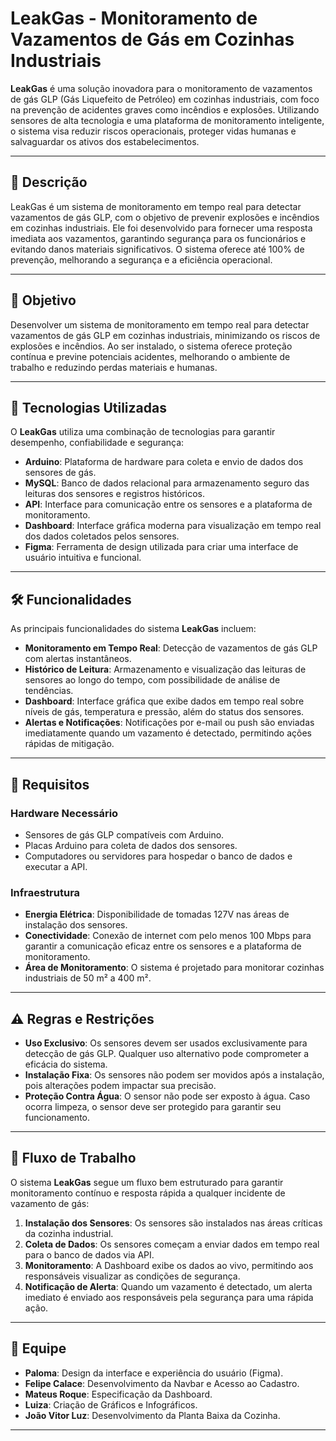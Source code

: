 # LeakGas - Monitoramento de Vazamentos de Gás em Cozinhas Industriais

**LeakGas** é uma solução inovadora para o monitoramento de vazamentos de gás GLP (Gás Liquefeito de Petróleo) em cozinhas industriais, com foco na prevenção de acidentes graves como incêndios e explosões. Utilizando sensores de alta tecnologia e uma plataforma de monitoramento inteligente, o sistema visa reduzir riscos operacionais, proteger vidas humanas e salvaguardar os ativos dos estabelecimentos.

---

## 🚀 Descrição

LeakGas é um sistema de monitoramento em tempo real para detectar vazamentos de gás GLP, com o objetivo de prevenir explosões e incêndios em cozinhas industriais. Ele foi desenvolvido para fornecer uma resposta imediata aos vazamentos, garantindo segurança para os funcionários e evitando danos materiais significativos. O sistema oferece até 100% de prevenção, melhorando a segurança e a eficiência operacional.

---

## 🎯 Objetivo

Desenvolver um sistema de monitoramento em tempo real para detectar vazamentos de gás GLP em cozinhas industriais, minimizando os riscos de explosões e incêndios. Ao ser instalado, o sistema oferece proteção contínua e previne potenciais acidentes, melhorando o ambiente de trabalho e reduzindo perdas materiais e humanas.

---

## 🔧 Tecnologias Utilizadas

O **LeakGas** utiliza uma combinação de tecnologias para garantir desempenho, confiabilidade e segurança:

- **Arduino**: Plataforma de hardware para coleta e envio de dados dos sensores de gás.
- **MySQL**: Banco de dados relacional para armazenamento seguro das leituras dos sensores e registros históricos.
- **API**: Interface para comunicação entre os sensores e a plataforma de monitoramento.
- **Dashboard**: Interface gráfica moderna para visualização em tempo real dos dados coletados pelos sensores.
- **Figma**: Ferramenta de design utilizada para criar uma interface de usuário intuitiva e funcional.

---

## 🛠️ Funcionalidades

As principais funcionalidades do sistema **LeakGas** incluem:

- **Monitoramento em Tempo Real**: Detecção de vazamentos de gás GLP com alertas instantâneos.
- **Histórico de Leitura**: Armazenamento e visualização das leituras de sensores ao longo do tempo, com possibilidade de análise de tendências.
- **Dashboard**: Interface gráfica que exibe dados em tempo real sobre níveis de gás, temperatura e pressão, além do status dos sensores.
- **Alertas e Notificações**: Notificações por e-mail ou push são enviadas imediatamente quando um vazamento é detectado, permitindo ações rápidas de mitigação.

---

## 📝 Requisitos

### Hardware Necessário

- Sensores de gás GLP compatíveis com Arduino.
- Placas Arduino para coleta de dados dos sensores.
- Computadores ou servidores para hospedar o banco de dados e executar a API.

### Infraestrutura

- **Energia Elétrica**: Disponibilidade de tomadas 127V nas áreas de instalação dos sensores.
- **Conectividade**: Conexão de internet com pelo menos 100 Mbps para garantir a comunicação eficaz entre os sensores e a plataforma de monitoramento.
- **Área de Monitoramento**: O sistema é projetado para monitorar cozinhas industriais de 50 m² a 400 m².

---

## ⚠️ Regras e Restrições

- **Uso Exclusivo**: Os sensores devem ser usados exclusivamente para detecção de gás GLP. Qualquer uso alternativo pode comprometer a eficácia do sistema.
- **Instalação Fixa**: Os sensores não podem ser movidos após a instalação, pois alterações podem impactar sua precisão.
- **Proteção Contra Água**: O sensor não pode ser exposto à água. Caso ocorra limpeza, o sensor deve ser protegido para garantir seu funcionamento.

---

## 🔄 Fluxo de Trabalho

O sistema **LeakGas** segue um fluxo bem estruturado para garantir monitoramento contínuo e resposta rápida a qualquer incidente de vazamento de gás:

1. **Instalação dos Sensores**: Os sensores são instalados nas áreas críticas da cozinha industrial.
2. **Coleta de Dados**: Os sensores começam a enviar dados em tempo real para o banco de dados via API.
3. **Monitoramento**: A Dashboard exibe os dados ao vivo, permitindo aos responsáveis visualizar as condições de segurança.
4. **Notificação de Alerta**: Quando um vazamento é detectado, um alerta imediato é enviado aos responsáveis pela segurança para uma rápida ação.

---

## 👥 Equipe

- **Paloma**: Design da interface e experiência do usuário (Figma).
- **Felipe Calace**: Desenvolvimento da Navbar e Acesso ao Cadastro.
- **Mateus Roque**: Especificação da Dashboard.
- **Luiza**: Criação de Gráficos e Infográficos.
- **João Vitor Luz**: Desenvolvimento da Planta Baixa da Cozinha.

---